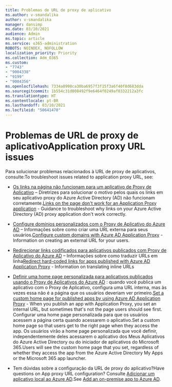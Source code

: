 ```yaml
---
title: Problemas de URL de proxy de aplicativo
ms.author: v-smandalika
author: v-smandalika
manager: dansimp
ms.date: 03/10/2021
audience: Admin
ms.topic: article
ms.service: o365-administration
ROBOTS: NOINDEX, NOFOLLOW
localization_priority: Priority
ms.collection: Adm_O365
ms.custom:
- "7743"
- "9004338"
- "9199"
- "9004356"
ms.openlocfilehash: 7334a0998ca30ba6957f3f15f3a6f40f8d683dda
ms.sourcegitcommit: 1b554c31d008492f9e6464f0249af0332212a3fc
ms.translationtype: HT
ms.contentlocale: pt-BR
ms.lasthandoff: 03/10/2021
ms.locfileid: "50641470"
---
```

# <a name="application-proxy-url-issues"></a><span data-ttu-id="d9b3e-102">Problemas de URL de proxy de aplicativo</span><span class="sxs-lookup"><span data-stu-id="d9b3e-102">Application proxy URL issues</span></span>

<span data-ttu-id="d9b3e-103">Para solucionar problemas relacionados à URL de proxy de aplicativos, consulte:</span><span class="sxs-lookup"><span data-stu-id="d9b3e-103">To troubleshoot issues related to application proxy URL, see:</span></span>

- <span data-ttu-id="d9b3e-104">[Os links na página não funcionam para um aplicativo de Proxy de Aplicativo](https://docs.microsoft.com/azure/active-directory/manage-apps/application-proxy-page-links-broken-problem)  – Diretrizes para solucionar o motivo pelos quais os links em seu aplicativo proxy do Azure Active Directory (AD) não funcionam corretamente.</span><span class="sxs-lookup"><span data-stu-id="d9b3e-104">[Links on the page don't work for an Application Proxy application](https://docs.microsoft.com/azure/active-directory/manage-apps/application-proxy-page-links-broken-problem)  - Guidance to troubleshoot why links on your Azure Active Directory (AD) proxy application don't work correctly.</span></span>

- <span data-ttu-id="d9b3e-105">[Configure domínios personalizados com o Proxy de Aplicativo do Azure AD](https://docs.microsoft.com/azure/active-directory/manage-apps/application-proxy-configure-custom-domain)  – Informações sobre como criar uma URL externa para seus usuários.</span><span class="sxs-lookup"><span data-stu-id="d9b3e-105">[Configure custom domains with Azure AD Application Proxy](https://docs.microsoft.com/azure/active-directory/manage-apps/application-proxy-configure-custom-domain)  - Information on creating an external URL for your users.</span></span>

- <span data-ttu-id="d9b3e-106">[Redirecionar links codificados para aplicativos publicados com Proxy de Aplicativo do Azure AD](https://docs.microsoft.com/azure/active-directory/manage-apps/application-proxy-configure-hard-coded-link-translation)  – Informações sobre como traduzir URLs em linha</span><span class="sxs-lookup"><span data-stu-id="d9b3e-106">[Redirect hard-coded links for apps published with Azure AD Application Proxy](https://docs.microsoft.com/azure/active-directory/manage-apps/application-proxy-configure-hard-coded-link-translation)  - Information on translating inline URLs</span></span>

- <span data-ttu-id="d9b3e-107">[Definir uma home page personalizada para aplicativos publicados usando o Proxy de Aplicativos do Azure AD](https://docs.microsoft.com/azure/active-directory/manage-apps/application-proxy-configure-custom-home-page#change-the-home-page-in-the-azure-portal) : quando você publica um aplicativo com o Proxy de Aplicativo, configura uma URL interna, mas às vezes essa não é a página que os usuários deveriam ver primeiro.</span><span class="sxs-lookup"><span data-stu-id="d9b3e-107">[Set a custom home page for published apps by using Azure AD Application Proxy](https://docs.microsoft.com/azure/active-directory/manage-apps/application-proxy-configure-custom-home-page#change-the-home-page-in-the-azure-portal) - When you publish an app with Application Proxy, you set an internal URL, but sometimes that's not the page users should see first.</span></span> <span data-ttu-id="d9b3e-108">Configurar uma home page personalizada para que os usuários acessem a página certa quando acessarem o aplicativo.</span><span class="sxs-lookup"><span data-stu-id="d9b3e-108">Set a custom home page so that users get to the right page when they access the app.</span></span> <span data-ttu-id="d9b3e-109">Os usuários virão a home page personalizada que você definir, independentemente deles acessarem o aplicativo dos Meus Aplicativos do Azure Active Directory ou do iniciador de aplicativos do Microsoft 365.</span><span class="sxs-lookup"><span data-stu-id="d9b3e-109">Users will see the custom home page that you set, regardless of whether they access the app from the Azure Active Directory My Apps or the Microsoft 365 app launcher.</span></span>

- <span data-ttu-id="d9b3e-110">Tem dúvidas sobre a configuração da URL de proxy do aplicativo?</span><span class="sxs-lookup"><span data-stu-id="d9b3e-110">Have questions on App proxy URL configuration?</span></span> <span data-ttu-id="d9b3e-111">Consulte [Adicionar um aplicativo local ao Azure AD](https://docs.microsoft.com/azure/active-directory/manage-apps/application-proxy-add-on-premises-application#add-an-on-premises-app-to-azure-ad).</span><span class="sxs-lookup"><span data-stu-id="d9b3e-111">See [Add an on-premise app to Azure AD](https://docs.microsoft.com/azure/active-directory/manage-apps/application-proxy-add-on-premises-application#add-an-on-premises-app-to-azure-ad).</span></span>
 

